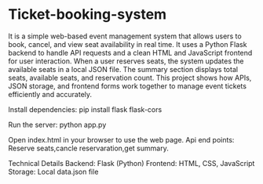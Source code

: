 # Ticket-booking-system
It is a simple web-based event management system that allows users to book, cancel, and view seat availability in real time. It uses a Python Flask backend to handle API requests and a clean HTML and JavaScript frontend for user interaction. When a user reserves seats, the system updates the available seats in a local JSON file. The summary section displays total seats, available seats, and reservation count. This project shows how APIs, JSON storage, and frontend forms work together to manage event tickets efficiently and accurately.

Install dependencies:
pip install flask flask-cors

Run the server:
python app.py

Open index.html in your browser to use the web page.
Api end points: Reserve seats,cancle reservaration,get summary.

Technical Details
Backend: Flask (Python)
Frontend: HTML, CSS, JavaScript
Storage: Local data.json file
